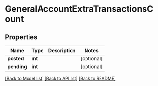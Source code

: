 # GeneralAccountExtraTransactionsCount

## Properties
Name | Type | Description | Notes
------------ | ------------- | ------------- | -------------
**posted** | **int** |  | [optional] 
**pending** | **int** |  | [optional] 

[[Back to Model list]](../README.md#documentation-for-models) [[Back to API list]](../README.md#documentation-for-api-endpoints) [[Back to README]](../README.md)


